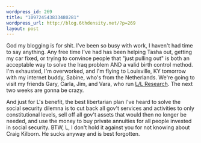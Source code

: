 ```yaml
--- 
wordpress_id: 269
title: "109724543833480281"
wordpress_url: http://blog.6thdensity.net/?p=269
layout: post
---
```

God my blogging is for shit.  I've been so busy with work, I haven't had time to say anything.  Any free time I've had has been helping Tasha out, getting my car fixed, or trying to convince people that "just pulling out" is both an acceptable way to solve the Iraq problem AND a valid birth control method.  I'm exhausted, I'm overworked, and I'm flying to Louisville, KY tomorrow with my internet buddy, Sabine, who's from the Netherlands.  We're going to visit my friends Gary, Carla, Jim, and Vara, who run <a href="http://www.llresearch.org">L/L Research</a>.  The next two weeks are gonna be crazy.

And just for L's benefit, the best libertarian plan I've heard to solve the social security dilemna is to cut back all gov't services and activities to only constitutional levels, sell off all gov't assets that would then no longer be needed, and use the money to buy private annuities for all people invested in social security.  BTW, L, I don't hold it against you for not knowing about Craig Kilborn.  He sucks anyway and is best forgotten.
